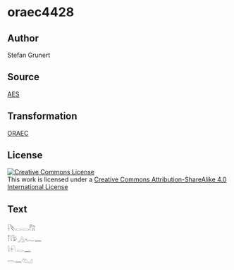 # oraec4428

## Author

Stefan Grunert

## Source

[AES](https://github.com/simondschweitzer/aes)

## Transformation

[ORAEC](https://oraec.github.io/)

## License

<a rel="license" href="http://creativecommons.org/licenses/by-sa/4.0/"><img alt="Creative Commons License" style="border-width:0" src="https://i.creativecommons.org/l/by-sa/4.0/88x31.png" /></a><br />This work is licensed under a <a rel="license" href="http://creativecommons.org/licenses/by-sa/4.0/">Creative Commons Attribution-ShareAlike 4.0 International License</a>

## Text

𓌢𓌸𓂋𓂋𓀗<br>
𓋾𓇋𓅱𓂻𓆑𓈖<br>
𓇋𓍯𓂋𓈖<br>
𓂋𓈖𓏌𓈋<br>
